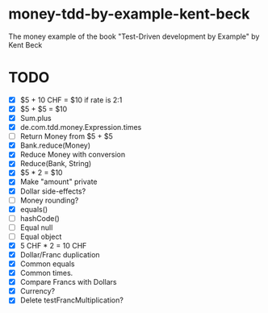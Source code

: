 # money-tdd-by-example-kent-beck
The money example of the book "Test-Driven development by Example" by Kent Beck

# TODO
- [x] $5 + 10 CHF = $10 if rate is 2:1
- [x] $5 + $5 = $10
- [x] Sum.plus
- [x] de.com.tdd.money.Expression.times
- [ ] Return Money from $5 + $5
- [x] Bank.reduce(Money)
- [x] Reduce Money with conversion
- [x] Reduce(Bank, String)
- [x] $5 * 2 = $10
- [x] Make "amount" private
- [x] Dollar side-effects?
- [ ] Money rounding?
- [x] equals()
- [ ] hashCode()
- [ ] Equal null
- [ ] Equal object
- [x] 5 CHF * 2 = 10 CHF
- [x] Dollar/Franc duplication
- [x] Common equals
- [x] Common times.
- [x] Compare Francs with Dollars
- [x] Currency?
- [x] Delete testFrancMultiplication?